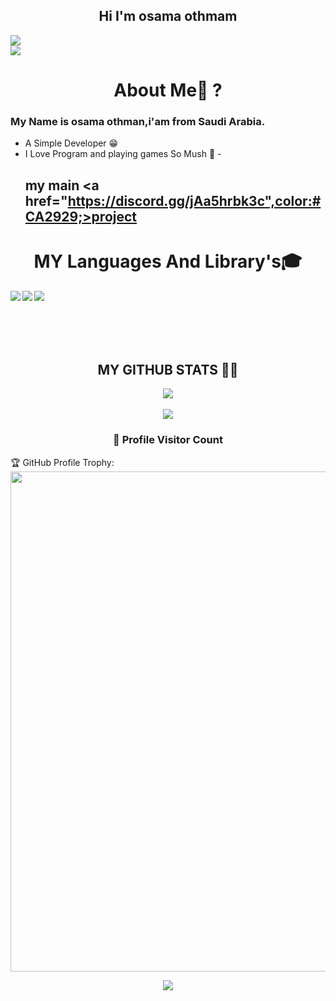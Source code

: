 <h2 align="center">Hi  I'm osama othmam</h2>

  <img align="center" src="https://discord.c99.nl/widget/theme-2/677617214668537877.png"/> 

  <br/>
    <img src="https://komarev.com/ghpvc/?username=osama-hakami"/>
</div>
<h1 align="center"> About Me🤔 ?</h1> 
<h3>My Name is osama othman,i'am from Saudi Arabia. </h3>

- A Simple Developer 😁
- I Love Program and playing games So Mush 🤙
-<h2> my main <a href="https://discord.gg/jAa5hrbk3c",color:#CA2929;>project</a></h2>

<h1 id="skills" align="center">MY Languages And Library's🎓</h1> 

<img align="left" src="https://img.icons8.com/color/48/000000/python.png"/>
<img align="left" src="https://img.icons8.com/color/48/000000/html-5--v1.png"/>
<img align="left" src="https://img.icons8.com/color/48/000000/css3"/>
<br>
<br>
<br>
<br>
<br>
 <h2 align="center">MY GITHUB STATS 👨‍💻</h1>
  <div align="center">
  <img  src="https://github-readme-stats.vercel.app/api?username=osama-hakami&show_icons=true&theme=tokyonight"/>
<br />
<br />
    <img  src="https://github-readme-stats.vercel.app/api/top-langs/?username=osama-hakami&layout=compac&langs_count=8t&theme=tokyonight"/>
</div>
<div align=center>
  <h3><b>📍 Profile Visitor Count</b></h3>
</div>
    

🏆 GitHub Profile Trophy:
<a href="https://github.com/ryo-ma/github-profile-trophy">
  <img width=800 src="https://github-profile-trophy.vercel.app/?username=osama-hakami&column=8&theme=darkhub&no-frame=true&no-bg=true"/>
</a>

<p align="center" >   
  <img src="https://profile-counter.glitch.me/osama-hakami/count.svg" />  
</p>
